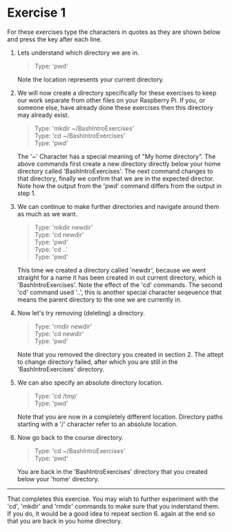 # Exercise 1

For these exercises type the characters in quotes as they are shown below and press the <Return> key after each line.

1. Lets understand which directory we are in.

    >   Type: 'pwd'

    Note the location represents your current directory.

2. We will now create a directory specifically for these exercises to keep our work separate from other files on your Raspberry Pi. If you, or someone else, have already done these exercises then this directory may already exist.

    >   Type: 'mkdir ~/BashIntroExercises'  
    >   Type: 'cd ~/BashIntroExercises'  
    >   Type: 'pwd'

    The '~' Character has a special meaning of "My home directory". The above commands first create a new directory directly below your home directory called 'BashIntroExercises'. The next command changes to that directory, finally we confirm that we are in the expected director.  Note how the output from the 'pwd' command differs from the output in step 1.

3. We can continue to make further directories and navigate around them as much as we want.

    >   Type: 'mkdir newdir'  
    >   Type: 'cd newdir'  
    >   Type: 'pwd'  
    >   Type: 'cd ..'  
    >   Type: 'pwd'  

    This time we created a directory called 'newdir', because we went straight for a name it has been created in out current directory, which is 'BashIntroExercises'. Note the effect of the 'cd' commands.  The second 'cd' command used '..', this is another special character seqeuence that means the parent directory to the one we are currently in.

4. Now let's try removing (deleting) a directory.

    >   Type: 'rmdir newdir'  
    >   Type: 'cd newdir'  
    >   Type: 'pwd'

    Note that you removed the directory you created in section 2. The attept to change directory failed, after which you are still in the 'BashIntroExercises' directory.

5. We can also specify an absolute directory location.

    >   Type: 'cd /tmp'  
    >   Type: 'pwd'

    Note that you are now in a completely different location. Directory paths starting with a '/' character refer to an absolute location.

6. Now go back to the course directory.

    >   Type: 'cd ~/BashIntroExercises'  
    >   Type: 'pwd'

    You are back in the 'BashIntroExercises' directory that you created below your 'home' directory.  

----
That completes this exercise. You may wish to further experiment with the 'cd', 'mkdir' and 'rmdir' commands to make sure that you inderstand them. If you do, it would be a good idea to repeat section 6. again at the end so that you are back in you home directory.
